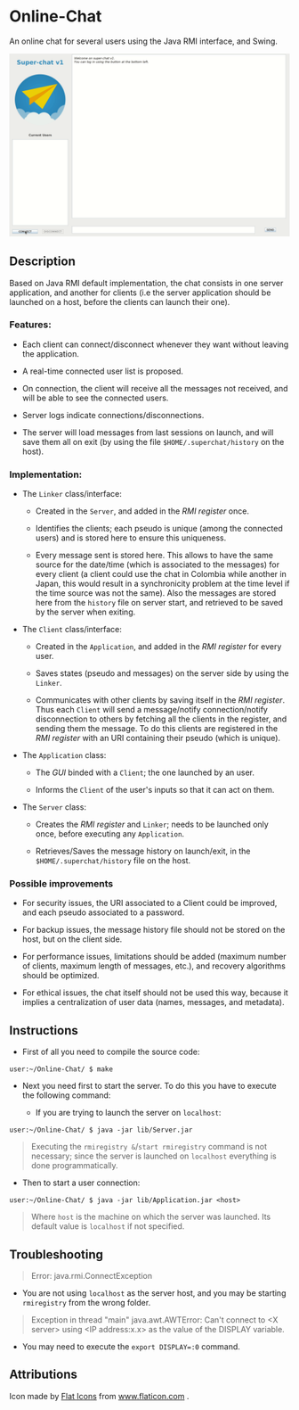 # Online-Chat

An online chat for several users using the Java RMI interface, and Swing.

<p align="center">
<img src="assets/presentation_1.gif" width="550">
</p>

## Description

Based on Java RMI default implementation, the chat consists in one 
server application, and another for clients (i.e the server application 
should be launched on a host, before the clients can launch their one).

### Features:

* Each client can connect/disconnect whenever they want without leaving 
  the application.
	
* A real-time connected user list is proposed.

* On connection, the client will receive all the messages not received, 
  and will be able to see the connected users.
	
* Server logs indicate connections/disconnections.
	
* The server will load messages from last sessions on launch, and will save 
  them all on exit (by using the file `$HOME/.superchat/history` on the host).

### Implementation:

* The `Linker` class/interface:

	* Created in the `Server`, and added in the _RMI register_ once.
	
	* Identifies the clients; each pseudo is unique (among the connected users) 
      and is stored here to ensure this uniqueness.
		
	* Every message sent is stored here. This allows to have the same source
	  for the date/time (which is associated to the messages) for every client
	  (a client could use the chat in Colombia while another in Japan, this 
	  would result in a synchronicity problem at the time level if the time source
	  was not the same).
	  Also the messages are stored here from the `history` file on server start,
	  and retrieved to be saved by the server when exiting.
		
* The `Client` class/interface:

	* Created in the `Application`, and added in the _RMI register_ for every user.

	* Saves states (pseudo and messages) on the server side by using the `Linker`. 

	* Communicates with other clients by saving itself in the _RMI register_. 
      Thus each `Client` will send a message/notify connection/notify disconnection 
      to others by fetching all the clients in the register, and sending them 
      the message. To do this clients are registered in the _RMI register_ with an 
	  URI containing their pseudo (which is unique). 
	
* The `Application` class:

	* The _GUI_ binded with a `Client`; the one launched by an user.

	* Informs the `Client` of the user's inputs so that it can act on them.
	
* The `Server` class:

	* Creates the _RMI register_ and `Linker`; needs to be launched only once,
	  before executing any `Application`.
	
	* Retrieves/Saves the message history on launch/exit, in the 
	  `$HOME/.superchat/history` file on the host.

### Possible improvements

* For security issues, the URI associated to a Client could be improved,
  and each pseudo associated to a password. 

* For backup issues, the message history file should not be stored on the
  host, but on the client side.

* For performance issues, limitations should be added (maximum number of clients,
  maximum length of messages, etc.), and recovery algorithms should be optimized.

* For ethical issues, the chat itself should not be used this way, because
  it implies a centralization of user data (names, messages, and metadata). 

## Instructions

* First of all you need to compile the source code:

```console
user:~/Online-Chat/ $ make
```

* Next you need first to start the server. To do this you have
  to execute the following command:

	* If you are trying to launch the server on `localhost`:

```console
user:~/Online-Chat/ $ java -jar lib/Server.jar 
```

> Executing the `rmiregistry &`/`start rmiregistry` command is not necessary; 
  since the server is launched on `localhost` everything is done programmatically. 

* Then to start a user connection:

```console
user:~/Online-Chat/ $ java -jar lib/Application.jar <host> 

```

> Where `host` is the machine on which the server was launched. Its
  default value is `localhost` if not specified.

## Troubleshooting

> Error: java.rmi.ConnectException

* You are not using `localhost` as the server host, and you may be 
  starting `rmiregistry` from the wrong folder.

> Exception in thread "main" java.awt.AWTError: Can't connect to \<X server\> 
  using \<IP address:x.x\> as the value of the DISPLAY variable.

* You may need to execute the `export DISPLAY=:0` command.

## Attributions

<div>
Icon made by 
<a href="https://www.flaticon.com/authors/flat-icons" title="Flat Icons">Flat Icons</a> 
from 
<a href="https://www.flaticon.com/" title="Flaticon">www.flaticon.com</a>
.
</div>
